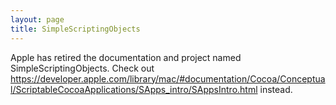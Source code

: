 ```yaml
---
layout: page
title: SimpleScriptingObjects
---
```


Apple has retired the documentation and project named SimpleScriptingObjects.
Check out https://developer.apple.com/library/mac/#documentation/Cocoa/Conceptual/ScriptableCocoaApplications/SApps_intro/SAppsIntro.html instead.


